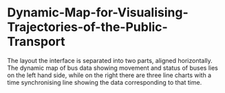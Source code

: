 # Dynamic-Map-for-Visualising-Trajectories-of-the-Public-Transport
The layout the interface is separated into two parts, aligned horizontally. The dynamic map of bus data showing movement and status of buses lies on the left hand side, while on the right there are three line charts with a time synchronising line showing the data corresponding to that time.
